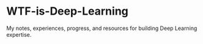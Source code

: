 # WTF-is-Deep-Learning
My notes, experiences, progress, and resources for building Deep Learning expertise.
